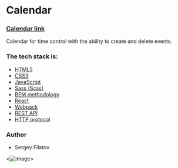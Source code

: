 # Calendar

### [Calendar link](https://https://calendar-react-fs.netlify.app/)

Calendar for time control with the ability to create and delete events.

### The tech stack is:

- [HTML5](https://en.wikipedia.org/wiki/HTML5)
- [CSS3](https://en.wikipedia.org/wiki/CSS)
- [JavaScript](https://en.wikipedia.org/wiki/JavaScript)
- [Sass (Scss)](https://sass-lang.com/)
- [BEM methodology](https://en.bem.info/methodology/)
- [React](https://reactjs.org/)
- [Webpack](https://webpack.js.org/)
- [REST API](https://en.wikipedia.org/wiki/Representational_state_transfer)
- [HTTP protocol](https://en.wikipedia.org/wiki/Hypertext_Transfer_Protocol)

### Author

- Sergey Filatov

<![image](https://user-images.githubusercontent.com/85936492/138251793-1440a100-ebae-4532-8d1e-47f650d0189d.png)>
